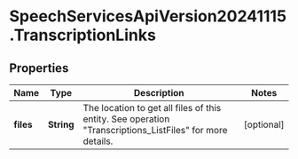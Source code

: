 # SpeechServicesApiVersion20241115.TranscriptionLinks

## Properties
Name | Type | Description | Notes
------------ | ------------- | ------------- | -------------
**files** | **String** | The location to get all files of this entity. See operation \"Transcriptions_ListFiles\" for more details. | [optional] 


